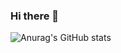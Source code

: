 ### Hi there 👋

![Anurag's GitHub stats](https://github-readme-stats.vercel.app/api?username=jmp7911&show=reviews,discussions_started,discussions_answered,prs_merged,prs_merged_percentage)
